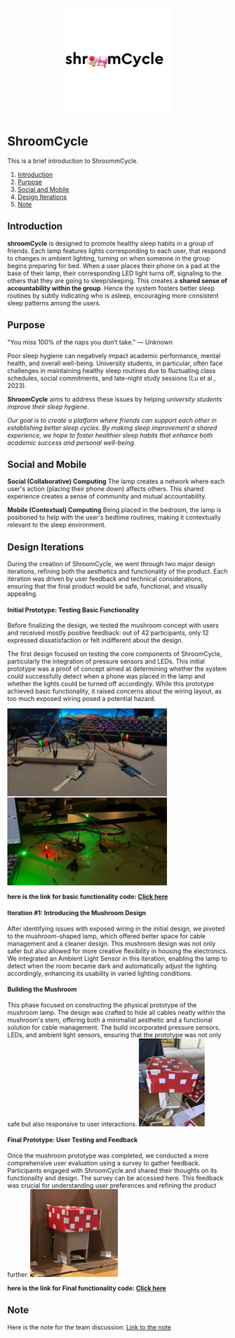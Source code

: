 <p align="center">
 <img src="https://github.com/LiCHihTseng/ShroomCycle/blob/main/source/logo_black.gif" alt="ShroomCycle Logo" height="250" >
</p>

# ShroomCycle
This is a brief introduction to ShroommCycle.
1. [Introduction](#introduction)
2. [Purpose](#purpose)
3. [Social and Mobile](#social-and-mobile)
4. [Design Iterations](#design-iterations)
5. [Note](#note)

## Introduction
**shroomCycle** is designed to promote healthy sleep habits in a group of friends. 
Each lamp features lights corresponding to each user, that respond to changes in ambient lighting, turning on when someone in the group begins preparing for bed.
When a user places their phone on a pad at the base of their lamp, their corresponding LED light turns off, signaling to the others that they are going to sleep/sleeping. 
This creates a **shared sense of accountability within the group**. Hence the system fosters better sleep routines by subtly indicating who is asleep, encouraging more consistent sleep patterns among the users.

## Purpose
"You miss 100% of the naps you don’t take." — Unknown

Poor sleep hygiene can negatively impact academic performance, mental health, and overall well-being. University students, in particular, often face challenges in maintaining healthy sleep routines due to fluctuating class schedules, social commitments, and late-night study sessions (Lu et al., 2023).

**ShroomCycle** aims to address these issues by helping _university students improve their sleep hygiene_. 

*Our goal is to create a platform where friends can support each other in establishing better sleep cycles. By making sleep improvement a shared experience, we hope to foster healthier sleep habits that enhance both academic success and personal well-being.*

## Social and Mobile
**Social (Collaborative) Computing**
The lamp creates a network where each user's action (placing their phone down) affects others. This shared experience creates a sense of community and mutual accountability.

**Mobile (Contextual) Computing**
Being placed in the bedroom, the lamp is positioned to help with the user's bedtime routines, making it contextually relevant to the sleep environment.


## Design Iterations
During the creation of ShroomCycle, we went through two major design iterations, refining both the aesthetics and functionality of the product. Each iteration was driven by user feedback and technical considerations, ensuring that the final product would be safe, functional, and visually appealing.

<h4>Initial Prototype: Testing Basic Functionality</h4>
Before finalizing the design, we tested the mushroom concept with users and received mostly positive feedback: out of 42 participants, only 12 expressed dissatisfaction or felt indifferent about the design.

The first design focused on testing the core components of ShroomCycle, particularly the integration of pressure sensors and LEDs. This initial prototype was a proof of concept aimed at determining whether the system could successfully detect when a phone was placed in the lamp and whether the lights could be turned off accordingly. While this prototype achieved basic functionality, it raised concerns about the wiring layout, as too much exposed wiring posed a potential hazard.
<div>
 <img src="https://github.com/LiCHihTseng/ShroomCycle/blob/main/source/Initial_Prototype.png" alt="Initial Prototype" style="height: 200px">
 <img src="https://github.com/LiCHihTseng/ShroomCycle/blob/main/source/Initial_prototype2.png" alt="Initial Prototype" style="height: 200px">
</div>

**here is the link for basic functionality code: [Click here](https://github.com/LiCHihTseng/ShroomCycle/blob/main/pressure_sensor.ino)**

<h4>Iteration #1: Introducing the Mushroom Design</h4>
After identifying issues with exposed wiring in the initial design, we pivoted to the mushroom-shaped lamp, which offered better space for cable management and a cleaner design. This mushroom design was not only safer but also allowed for more creative flexibility in housing the electronics. We integrated an Ambient Light Sensor in this iteration, enabling the lamp to detect when the room became dark and automatically adjust the lighting accordingly, enhancing its usability in varied lighting conditions.

<h4>Building the Mushroom</h4>
This phase focused on constructing the physical prototype of the mushroom lamp. The design was crafted to hide all cables neatly within the mushroom's stem, offering both a minimalist aesthetic and a functional solution for cable management. The build incorporated pressure sensors, LEDs, and ambient light sensors, ensuring that the prototype was not only safe but also responsive to user interactions.
<img src="https://github.com/LiCHihTseng/ShroomCycle/blob/main/source/Make_Shroom.png" alt="Initial Prototype" style="height: 200px">

<h4>Final Prototype: User Testing and Feedback</h4>
Once the mushroom prototype was completed, we conducted a more comprehensive user evaluation using a survey to gather feedback. Participants engaged with ShroomCycle and shared their thoughts on its functionality and design. The survey can be accessed here. This feedback was crucial for understanding user preferences and refining the product further.
<img src="https://github.com/LiCHihTseng/ShroomCycle/blob/main/source/ShroomCycle.png" alt="Initial Prototype" style="height: 200px">

**here is the link for Final functionality code: [Click here](https://github.com/LiCHihTseng/ShroomCycle/blob/main/Final_Prototype.ino)**

## Note
Here is the note for the team discussion:
[Link to the note](https://web.goodnotes.com/s/fYJEnX1yz7JSfvdPmL7m31#page-)
